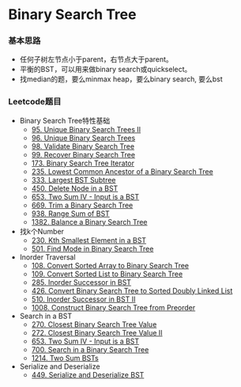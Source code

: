 # Binary Search Tree

### 基本思路

* 任何子树左节点小于parent，右节点大于parent。
* 平衡的BST，可以用来做binary search或quickselect。
* 找median的题，要么minmax heap，要么binary search, 要么bst

### Leetcode题目

* Binary Search Tree特性基础
  * [95. Unique Binary Search Trees II](https://leetcode.com/problems/unique-binary-search-trees-ii)
  * [96. Unique Binary Search Trees](https://leetcode.com/problems/unique-binary-search-trees)
  * [98. Validate Binary Search Tree](https://leetcode.com/problems/validate-binary-search-tree)
  * [99. Recover Binary Search Tree](https://leetcode.com/problems/recover-binary-search-tree)
  * [173. Binary Search Tree Iterator](https://leetcode.com/problems/binary-search-tree-iterator)
  * [235. Lowest Common Ancestor of a Binary Search Tree](https://leetcode.com/problems/lowest-common-ancestor-of-a-binary-search-tree)
  * [333. Largest BST Subtree](https://leetcode.com/problems/largest-bst-subtree)
  * [450. Delete Node in a BST](https://leetcode.com/problems/delete-node-in-a-bst)
  * [653. Two Sum IV - Input is a BST](https://leetcode.com/problems/two-sum-iv-input-is-a-bst)
  * [669. Trim a Binary Search Tree](https://leetcode.com/problems/trim-a-binary-search-tree)
  * [938. Range Sum of BST](https://leetcode.com/problems/range-sum-of-bst)
  * [1382. Balance a Binary Search Tree](https://leetcode.com/problems/balance-a-binary-search-tree)
* 找k个Number
  * [230. Kth Smallest Element in a BST](https://leetcode.com/problems/kth-smallest-element-in-a-bst)
  * [501. Find Mode in Binary Search Tree](https://leetcode.com/problems/find-mode-in-binary-search-tree)
* Inorder Traversal
  * [108. Convert Sorted Array to Binary Search Tree](https://leetcode.com/problems/convert-sorted-array-to-binary-search-tree)
  * [109. Convert Sorted List to Binary Search Tree](https://leetcode.com/problems/convert-sorted-list-to-binary-search-tree)
  * [285. Inorder Successor in BST](https://leetcode.com/problems/inorder-successor-in-bst)
  * [426. Convert Binary Search Tree to Sorted Doubly Linked List](https://leetcode.com/problems/convert-binary-search-tree-to-sorted-doubly-linked-list)
  * [510. Inorder Successor in BST II](https://leetcode.com/problems/inorder-successor-in-bst-ii)
  * [1008. Construct Binary Search Tree from Preorder ](https://leetcode.com/problems/construct-binary-search-tree-from-preorder-traversal)
* Search in a BST
  * [270. Closest Binary Search Tree Value](https://leetcode.com/problems/closest-binary-search-tree-value)
  * [272. Closest Binary Search Tree Value II](https://leetcode.com/problems/closest-binary-search-tree-value-ii)
  * [653. Two Sum IV - Input is a BST](https://leetcode.com/problems/two-sum-iv-input-is-a-bst)
  * [700. Search in a Binary Search Tree](https://leetcode.com/problems/search-in-a-binary-search-tree)
  * [1214. Two Sum BSTs](https://leetcode.com/problems/two-sum-bsts)
* Serialize and Deserialize
  * [449. Serialize and Deserialize BST](https://leetcode.com/problems/serialize-and-deserialize-bst)
